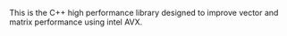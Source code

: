 This is the C++ high performance library designed to improve vector and matrix performance using intel AVX.